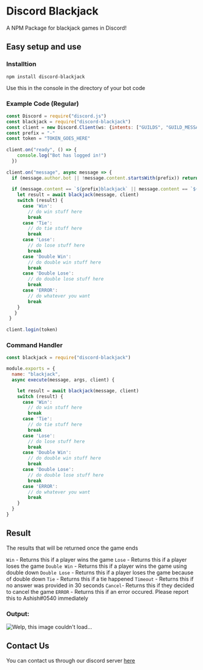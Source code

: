 # Discord Blackjack
A NPM Package for blackjack games in Discord!

## Easy setup and use

### Installtion
```
npm install discord-blackjack
```
Use this in the console in the directory of your bot code

### Example Code (Regular)
```js
const Discord = require("discord.js")
const blackjack = require("discord-blackjack")
const client = new Discord.Client(ws: {intents: ["GUILDS", "GUILD_MESSAGES", "GUILD_MESSAGE_REACTIONS"]})
const prefix = "-"
const token = "TOKEN_GOES_HERE"
 
client.on("ready", () => {
    console.log("Bot has logged in!")
  })
 
client.on("message", async message => {
  if (message.author.bot || !message.content.startsWith(prefix)) return
 
  if (message.content == `${prefix}blackjack` || message.content == `${prefix}bj`) {
    let result = await blackjack(message, client)
    switch (result) {
      case 'Win':
        // do win stuff here
        break
      case 'Tie':
        // do tie stuff here
        break
      case 'Lose':
        // do lose stuff here
        break
      case 'Double Win':
        // do double win stuff here
        break
      case 'Double Lose':
        // do double lose stuff here
        break
      case 'ERROR':
        // do whatever you want
        break
    }
   }
 }
 
client.login(token)
```

### Command Handler
```js
const blackjack = require("discord-blackjack")

module.exports = {
  name: "blackjack",
  async execute(message, args, client) {

    let result = await blackjack(message, client)
    switch (result) {
      case 'Win':
        // do win stuff here
        break
      case 'Tie':
        // do tie stuff here
        break
      case 'Lose':
        // do lose stuff here
        break
      case 'Double Win':
        // do double win stuff here
        break
      case 'Double Lose':
        // do double lose stuff here
        break
      case 'ERROR':
        // do whatever you want
        break
    }
  }
}
```

## Result
The results that will be returned once the game ends

`Win` - Returns this if a player wins the game
`Lose` - Returns this if a player loses the game
`Double Win` - Returns this if a player wins the game using double down
`Double Lose` - Returns this if a player loses the game because of double down
`Tie` - Returns this if a tie happened
`Timeout` - Returns this if no answer was provided in 30 seconds
`Cancel`- Returns this if they decided to cancel the game
`ERROR` - Returns this if an error occured. Please report this to Ashish#0540 immediately

### Output:
<img src="https://media.discordapp.net/attachments/842065905529651201/848458284222382081/unknown.png?width=278&height=473" alt="Welp, this image couldn't load...">

## Contact Us
You can contact us through our discord server [here](https://discord.gg/DcC4xFfTnB)
